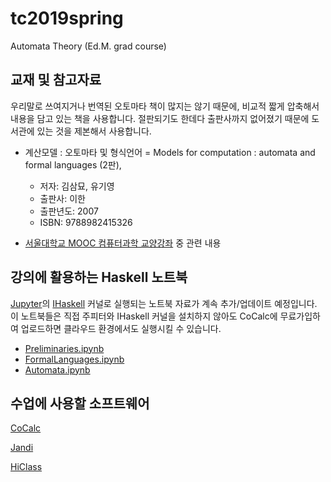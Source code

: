 # tc2019spring
Automata Theory (Ed.M. grad course)

## 교재 및 참고자료
우리말로 쓰여지거나 번역된 오토마타 책이 많지는 않기 때문에,
비교적 짧게 압축해서 내용을 담고 있는 책을 사용합니다.
절판되기도 한데다 출판사까지 없어졌기 때문에 도서관에 있는 것을 제본해서 사용합니다.

* 계산모델 : 오토마타 및 형식언어 = Models for computation : automata and formal languages (2판),
   * 저자: 김삼묘, 유기영
   * 출판사: 이한
   * 출판년도: 2007
   * ISBN: 9788982415326

* [서울대학교 MOOC 컴퓨터과학 교양강좌](https://www.youtube.com/playlist?list=PL0Nf1KJu6Ui7yoc9RQ2TiiYL9Z0MKoggH) 중 관련 내용

## 강의에 활용하는 Haskell 노트북
[Jupyter](https://jupyter.org/)의 [IHaskell](https://github.com/gibiansky/IHaskell) 커널로 실행되는 노트북 자료가
계속 추가/업데이트 예정입니다. 이 노트북들은 직접 주피터와 IHaskell 커널을 설치하지 않아도 CoCalc에 무료가입하여 업로드하면
클라우드 환경에서도 실행시킬 수 있습니다.

* [Preliminaries.ipynb](https://nbviewer.jupyter.org/github/kyagrd/tc2019spring/blob/master/Preliminaries.ipynb)
* [FormalLanguages.ipynb](https://nbviewer.jupyter.org/github/kyagrd/tc2019spring/blob/master/FormalLanguages.ipynb)
* [Automata.ipynb](https://nbviewer.jupyter.org/github/kyagrd/tc2019spring/blob/master/Automata.ipynb)

## 수업에 사용할 소프트웨어

[CoCalc](https://cocalc.com/)

[Jandi](https://tc2019.jandi.com/)

[HiClass](https://hiclass.hannam.ac.kr/courses/6206)
